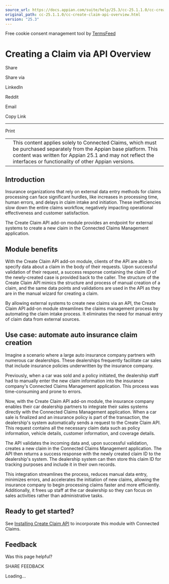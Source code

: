 ```yaml
---
source_url: https://docs.appian.com/suite/help/25.3/cc-25.1.1.0/cc-create-claim-api-overview.html
original_path: cc-25.1.1.0/cc-create-claim-api-overview.html
version: "25.3"
---
```


Free cookie consent management tool by [TermsFeed](https://www.termsfeed.com/)

# Creating a Claim via API Overview

Share

Share via

LinkedIn

Reddit

Email

Copy Link

* * *

Print

<table><tbody><tr><td><i class="fa fa-check-square-o" aria-hidden="true"></i></td><td>This content applies solely to Connected Claims, which must be purchased separately from the Appian base platform. This content was written for Appian 25.1 and may not reflect the interfaces or functionality of other Appian versions.</td></tr></tbody></table>

## Introduction

Insurance organizations that rely on external data entry methods for claims processing can face significant hurdles, like increases in processing time, human errors, and delays in claim intake and initiation. These inefficiencies slow down the entire claims workflow, negatively impacting operational effectiveness and customer satisfaction.

The Create Claim API add-on module provides an endpoint for external systems to create a new claim in the Connected Claims Management application.

## Module benefits

With the Create Claim API add-on module, clients of the API are able to specify data about a claim in the body of their requests. Upon successful validation of their request, a success response containing the claim ID of the newly-created case is provided back to the caller. The structure of the Create Claim API mimics the structure and process of manual creation of a claim, and the same data points and validations are used in the API as they are in the manual wizard for creating a claim.

By allowing external systems to create new claims via an API, the Create Claim API add-on module streamlines the claims management process by automating the claim intake process. It eliminates the need for manual entry of claim data from external sources.

## Use case: automate auto insurance claim creation

Imagine a scenario where a large auto insurance company partners with numerous car dealerships. These dealerships frequently facilitate car sales that include insurance policies underwritten by the insurance company.

Previously, when a car was sold and a policy initiated, the dealership staff had to manually enter the new claim information into the insurance company's Connected Claims Management application. This process was time-consuming and prone to errors.

Now, with the Create Claim API add-on module, the insurance company enables their car dealership partners to integrate their sales systems directly with the Connected Claims Management application. When a car sale is finalized and an insurance policy is part of the transaction, the dealership's system automatically sends a request to the Create Claim API. This request contains all the necessary claim data such as policy information, vehicle details, customer information, and coverage details.

The API validates the incoming data and, upon successful validation, creates a new claim in the Connected Claims Management application. The API then returns a success response with the newly created claim ID to the dealership's system. The dealership system can then store this claim ID for tracking purposes and include it in their own records.

This integration streamlines the process, reduces manual data entry, minimizes errors, and accelerates the initiation of new claims, allowing the insurance company to begin processing claims faster and more efficiently. Additionally, it frees up staff at the car dealership so they can focus on sales activities rather than administrative tasks.

## Ready to get started?

See [Installing Create Claim API](cc-install-create-claim-api.html) to incorporate this module with Connected Claims.

## Feedback

Was this page helpful?

SHARE FEEDBACK

Loading...